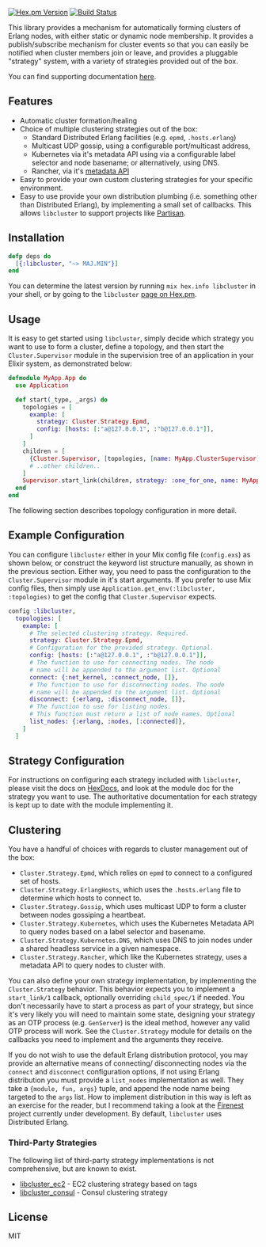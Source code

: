 [![Hex.pm Version](http://img.shields.io/hexpm/v/libcluster.svg?style=flat)](https://hex.pm/packages/libcluster)
[![Build Status](https://travis-ci.org/bitwalker/libcluster.svg?branch=master)](https://travis-ci.org/bitwalker/libcluster)

This library provides a mechanism for automatically forming clusters of Erlang nodes, with
either static or dynamic node membership. It provides a publish/subscribe mechanism for cluster
events so that you can easily be notified when cluster members join or leave, and provides a
pluggable "strategy" system, with a variety of strategies provided out of the
box.

You can find supporting documentation [here](https://hexdocs.pm/libcluster).

## Features

- Automatic cluster formation/healing
- Choice of multiple clustering strategies out of the box:
  - Standard Distributed Erlang facilities (e.g. `epmd`, `.hosts.erlang`)
  - Multicast UDP gossip, using a configurable port/multicast address,
  - Kubernetes via it's metadata API using via a configurable label selector and
    node basename; or alternatively, using DNS.
  - Rancher, via it's [metadata API][rancher-api]
- Easy to provide your own custom clustering strategies for your specific environment.
- Easy to use provide your own distribution plumbing (i.e. something other than
  Distributed Erlang), by implementing a small set of callbacks. This allows
  `libcluster` to support projects like
  [Partisan](https://github.com/lasp-lang/partisan).

## Installation

```elixir
defp deps do
  [{:libcluster, "~> MAJ.MIN"}]
end
```

You can determine the latest version by running `mix hex.info libcluster` in
your shell, or by going to the `libcluster` [page on Hex.pm](https://hex.pm/packages/libcluster).

## Usage

It is easy to get started using `libcluster`, simply decide which strategy you
want to use to form a cluster, define a topology, and then start the `Cluster.Supervisor` module in
the supervision tree of an application in your Elixir system, as demonstrated below:

```elixir
defmodule MyApp.App do
  use Application

  def start(_type, _args) do
    topologies = [
      example: [
        strategy: Cluster.Strategy.Epmd,
        config: [hosts: [:"a@127.0.0.1", :"b@127.0.0.1"]],
      ]
    ]
    children = [
      {Cluster.Supervisor, [topologies, [name: MyApp.ClusterSupervisor]]},
      # ..other children..
    ]
    Supervisor.start_link(children, strategy: :one_for_one, name: MyApp.Supervisor)
  end
end
```

The following section describes topology configuration in more detail.

## Example Configuration

You can configure `libcluster` either in your Mix config file (`config.exs`) as
shown below, or construct the keyword list structure manually, as shown in the
previous section. Either way, you need to pass the configuration to the
`Cluster.Supervisor` module in it's start arguments. If you prefer to use Mix
config files, then simply use `Application.get_env(:libcluster, :topologies)` to
get the config that `Cluster.Supervisor` expects.

```elixir
config :libcluster,
  topologies: [
    example: [
      # The selected clustering strategy. Required.
      strategy: Cluster.Strategy.Epmd,
      # Configuration for the provided strategy. Optional.
      config: [hosts: [:"a@127.0.0.1", :"b@127.0.0.1"]],
      # The function to use for connecting nodes. The node
      # name will be appended to the argument list. Optional
      connect: {:net_kernel, :connect_node, []},
      # The function to use for disconnecting nodes. The node
      # name will be appended to the argument list. Optional
      disconnect: {:erlang, :disconnect_node, []},
      # The function to use for listing nodes.
      # This function must return a list of node names. Optional
      list_nodes: {:erlang, :nodes, [:connected]},
    ]
  ]
```

## Strategy Configuration

For instructions on configuring each strategy included with `libcluster`, please
visit the docs on [HexDocs](https://hexdocs.pm/libcluster), and look at the
module doc for the strategy you want to use. The authoritative documentation for
each strategy is kept up to date with the module implementing it.

## Clustering

You have a handful of choices with regards to cluster management out of the box: 

- `Cluster.Strategy.Epmd`, which relies on `epmd` to connect to a configured set of hosts.
- `Cluster.Strategy.ErlangHosts`, which uses the `.hosts.erlang` file to
  determine which hosts to connect to.
- `Cluster.Strategy.Gossip`, which uses multicast UDP to form a cluster between
  nodes gossiping a heartbeat.
- `Cluster.Strategy.Kubernetes`, which uses the Kubernetes Metadata API to query
  nodes based on a label selector and basename.
- `Cluster.Strategy.Kubernetes.DNS`, which uses DNS to join nodes under a shared
  headless service in a given namespace.
- `Cluster.Strategy.Rancher`, which like the Kubernetes strategy, uses a
  metadata API to query nodes to cluster with.

You can also define your own strategy implementation, by implementing the
`Cluster.Strategy` behavior. This behavior expects you to implement a
`start_link/1` callback, optionally overriding `child_spec/1` if needed. You don't necessarily have
to start a process as part of your strategy, but since it's very likely you will need to maintain some state, designing your
strategy as an OTP process (e.g. `GenServer`) is the ideal method, however any
valid OTP process will work. See the `Cluster.Strategy` module for details on
the callbacks you need to implement and the arguments they receive.

If you do not wish to use the default Erlang distribution protocol, you may provide an alternative means of connecting/
disconnecting nodes via the `connect` and `disconnect` configuration options, if not using Erlang distribution you must provide a `list_nodes` implementation as well.
They take a `{module, fun, args}` tuple, and append the node name being targeted to the `args` list. How to implement distribution in this way is left as an
exercise for the reader, but I recommend taking a look at the [Firenest](https://github.com/phoenixframework/firenest) project
currently under development. By default, `libcluster` uses Distributed Erlang.

### Third-Party Strategies

The following list of third-party strategy implementations is not comprehensive,
but are known to exist.

- [libcluster_ec2](https://github.com/kyleaa/libcluster_ec2) - EC2 clustering strategy based on tags
- [libcluster_consul](https://github.com/arcz/libcluster_consul) - Consul clustering strategy

## License

MIT

[rancher-api]: http://rancher.com/docs/rancher/latest/en/rancher-services/metadata-service/
